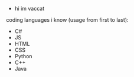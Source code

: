 - hi im vaccat

coding languages i know (usage from first to last):
- C#
- JS
- HTML
- CSS
- Python
- C++
- Java
